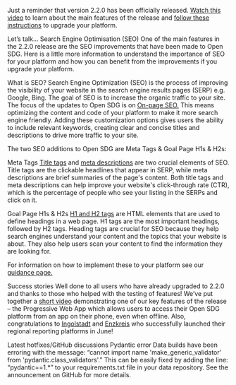 Just a reminder that version 2.2.0 has been officially released. [Watch this video](https://eur03.safelinks.protection.outlook.com/?url=https%3A%2F%2Fyoutu.be%2Fa6OEIyLwwSE&data=05%7C01%7CTom.McNulty%40ons.gov.uk%7C35314dc3ca04416278c308db88fb7cc3%7C078807bfce824688bce00d811684dc46%7C0%7C0%7C638254387541920461%7CUnknown%7CTWFpbGZsb3d8eyJWIjoiMC4wLjAwMDAiLCJQIjoiV2luMzIiLCJBTiI6Ik1haWwiLCJXVCI6Mn0%3D%7C2000%7C%7C%7C&sdata=fUmMYsbVu1ky%2FwqTTcArKIAAqBqHlGdNQsLaFbv%2BLA0%3D&reserved=0) to learn about the main features of the release and [follow these instructions](https://eur03.safelinks.protection.outlook.com/?url=https%3A%2F%2Fopen-sdg.readthedocs.io%2Fen%2Flatest%2Fupgrades%2Fupgrading-2-2-0%2F&data=05%7C01%7CTom.McNulty%40ons.gov.uk%7C35314dc3ca04416278c308db88fb7cc3%7C078807bfce824688bce00d811684dc46%7C0%7C0%7C638254387541920461%7CUnknown%7CTWFpbGZsb3d8eyJWIjoiMC4wLjAwMDAiLCJQIjoiV2luMzIiLCJBTiI6Ik1haWwiLCJXVCI6Mn0%3D%7C2000%7C%7C%7C&sdata=BVp2tl3vDxSwPm%2F8sy1Q5WMm56hOqaOy6u6camftgbQ%3D&reserved=0) to upgrade your platform.


Let’s talk... Search Engine Optimisation (SEO) 
One of the main features in the 2.2.0 release are the SEO improvements that have been made to Open SDG. Here is a little more information to understand the importance of SEO for your platform and how you can benefit from the improvements if you upgrade your platform.  

What is SEO? 
Search Engine Optimization (SEO) is the process of improving the visibility of your website in the search engine results pages (SERP) e.g. Google, Bing. The goal of SEO is to increase the organic traffic to your site. The focus of the updates to Open SDG is on [On-page SEO.](https://eur03.safelinks.protection.outlook.com/?url=https%3A%2F%2Fbacklinko.com%2Fon-page-seo&data=05%7C01%7CTom.McNulty%40ons.gov.uk%7C35314dc3ca04416278c308db88fb7cc3%7C078807bfce824688bce00d811684dc46%7C0%7C0%7C638254387541920461%7CUnknown%7CTWFpbGZsb3d8eyJWIjoiMC4wLjAwMDAiLCJQIjoiV2luMzIiLCJBTiI6Ik1haWwiLCJXVCI6Mn0%3D%7C2000%7C%7C%7C&sdata=Ev0jhby0lKw6vutqb3BiFLyhreVZ03T2voIa1iLvyh4%3D&reserved=0) This means optimizing the content and code of your platform to make it more search engine friendly. Adding these customization options gives users the ability to include relevant keywords, creating clear and concise titles and descriptions to drive more traffic to your site. 

The two SEO additions to Open SDG are Meta Tags & Goal Page H1s & H2s: 
 
Meta Tags 
[Title tags](https://eur03.safelinks.protection.outlook.com/?url=https%3A%2F%2Fwww.constantcontact.com%2Fblog%2Fwebsite-seo-title-tag%2F%23%3A~%3Atext%3DA%2520title%2520tag%2520is%2520a%2CThese%2520are%2520the%2520title%2520tags.&data=05%7C01%7CTom.McNulty%40ons.gov.uk%7C35314dc3ca04416278c308db88fb7cc3%7C078807bfce824688bce00d811684dc46%7C0%7C0%7C638254387541920461%7CUnknown%7CTWFpbGZsb3d8eyJWIjoiMC4wLjAwMDAiLCJQIjoiV2luMzIiLCJBTiI6Ik1haWwiLCJXVCI6Mn0%3D%7C2000%7C%7C%7C&sdata=B68n6jI19syDLEgAAXrD7Q6DhGGwPi7MxNdFmza72DM%3D&reserved=0) and [meta descriptions](https://eur03.safelinks.protection.outlook.com/?url=https%3A%2F%2Fmoz.com%2Flearn%2Fseo%2Fmeta-description&data=05%7C01%7CTom.McNulty%40ons.gov.uk%7C35314dc3ca04416278c308db88fb7cc3%7C078807bfce824688bce00d811684dc46%7C0%7C0%7C638254387541920461%7CUnknown%7CTWFpbGZsb3d8eyJWIjoiMC4wLjAwMDAiLCJQIjoiV2luMzIiLCJBTiI6Ik1haWwiLCJXVCI6Mn0%3D%7C2000%7C%7C%7C&sdata=QcJXBD7jQ7xTJ1fvwZVkeV0mQmwMnU%2FOCeylRQDAMcM%3D&reserved=0) are two crucial elements of SEO. Title tags are the clickable headlines that appear in SERP, while meta descriptions are brief summaries of the page's content. Both title tags and meta descriptions can help improve your website's click-through rate (CTR), which is the percentage of people who see your listing in the SERPs and click on it. 
 
Goal Page H1s & H2s 
[H1 and H2 tags](https://eur03.safelinks.protection.outlook.com/?url=https%3A%2F%2Fclictadigital.com%2Fhow-to-use-h1-h2-and-h3-header-tags-for-seo-effectively%2F%23%3A~%3Atext%3DTo%2520break%2520it%2520down%252C%2520remember%2Ccontent%252C%2520making%2520it%2520easily%2520scannable&data=05%7C01%7CTom.McNulty%40ons.gov.uk%7C35314dc3ca04416278c308db88fb7cc3%7C078807bfce824688bce00d811684dc46%7C0%7C0%7C638254387541920461%7CUnknown%7CTWFpbGZsb3d8eyJWIjoiMC4wLjAwMDAiLCJQIjoiV2luMzIiLCJBTiI6Ik1haWwiLCJXVCI6Mn0%3D%7C2000%7C%7C%7C&sdata=O42kVDFzCA1VFx2EHIhhOlvTDeA3VcRX8fDlgVVOLvQ%3D&reserved=0) are HTML elements that are used to define headings in a web page. H1 tags are the most important headings, followed by H2 tags. Heading tags are crucial for SEO because they help search engines understand your content and the topics that your website is about. They also help users scan your content to find the information they are looking for. 
 
For information on how to implement these to your platform see our [guidance page.](https://eur03.safelinks.protection.outlook.com/?url=https%3A%2F%2Fopen-sdg.readthedocs.io%2Fen%2Flatest%2Fupgrades%2Fupgrading-2-2-0%2F%23search-engine-optimization-seo-customisation-options&data=05%7C01%7CTom.McNulty%40ons.gov.uk%7C35314dc3ca04416278c308db88fb7cc3%7C078807bfce824688bce00d811684dc46%7C0%7C0%7C638254387541920461%7CUnknown%7CTWFpbGZsb3d8eyJWIjoiMC4wLjAwMDAiLCJQIjoiV2luMzIiLCJBTiI6Ik1haWwiLCJXVCI6Mn0%3D%7C2000%7C%7C%7C&sdata=EmOliqWtpmgyOcd6voHJ1VJ%2FicnkIPhMDlo1qi8dVS8%3D&reserved=0) 
  
Success stories 
Well done to all users who have already upgraded to 2.2.0 and thanks to those who helped with the testing of features! We’ve put together a [short video](https://eur03.safelinks.protection.outlook.com/?url=https%3A%2F%2Fyoutu.be%2FVjBUqQ6ED28&data=05%7C01%7CTom.McNulty%40ons.gov.uk%7C35314dc3ca04416278c308db88fb7cc3%7C078807bfce824688bce00d811684dc46%7C0%7C0%7C638254387542076691%7CUnknown%7CTWFpbGZsb3d8eyJWIjoiMC4wLjAwMDAiLCJQIjoiV2luMzIiLCJBTiI6Ik1haWwiLCJXVCI6Mn0%3D%7C2000%7C%7C%7C&sdata=tbXur%2BqZ4OMIoU%2FS9wOG0tWJdKKEqVbBIxaehYlBIms%3D&reserved=0) demonstrating one of our key features of the release – the Progressive Web App which allows users to access their Open SDG platform from an app on their phone, even when offline. 
Also, congratulations to [Ingolstadt](https://eur03.safelinks.protection.outlook.com/?url=https%3A%2F%2Fsdg.nachhaltigkeitsagenda-ingolstadt.de%2F&data=05%7C01%7CTom.McNulty%40ons.gov.uk%7C35314dc3ca04416278c308db88fb7cc3%7C078807bfce824688bce00d811684dc46%7C0%7C0%7C638254387542076691%7CUnknown%7CTWFpbGZsb3d8eyJWIjoiMC4wLjAwMDAiLCJQIjoiV2luMzIiLCJBTiI6Ik1haWwiLCJXVCI6Mn0%3D%7C2000%7C%7C%7C&sdata=MGb9Lq64POtXBk9V2DZKJRpYXXRqNSGMOS0ubaT6lBU%3D&reserved=0) and [Enzkreis](https://agenda2030.enzkreis.de/) who successfully launched their regional reporting platforms in June! 
 
Latest hotfixes/GitHub discussions 
Pydantic error 
Data builds have been erroring with the message: “cannot import name 'make_generic_validator' from 'pydantic.class_validators'.” This can be easily fixed by adding the line: “pydantic==1.*” to your requirements.txt file in your data repository. See the announcement on GitHub for more details. 
